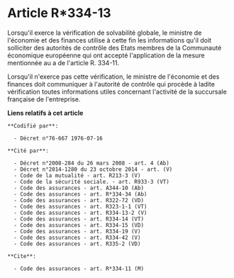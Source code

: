 # Article R*334-13

Lorsqu'il exerce la vérification de solvabilité globale, le ministre de l'économie et des finances utilise à cette fin les
informations qu'il doit solliciter des autorités de contrôle des Etats membres de la Communauté économique européenne qui ont
accepté l'application de la mesure mentionnée au a de l'article R. 334-11.

Lorsqu'il n'exerce pas cette vérification, le ministre de l'économie et des finances doit communiquer à l'autorité de
contrôle qui procède à ladite vérification toutes informations utiles concernant l'activité de la succursale française de
l'entreprise.

**Liens relatifs à cet article**

	**Codifié par**:

	  - Décret n°76-667 1976-07-16

	**Cité par**:

	  - Décret n°2008-284 du 26 mars 2008 - art. 4 (Ab)
	  - Décret n°2014-1280 du 23 octobre 2014 - art. (V)
	  - Code de la mutualité - art. R213-3 (V)
	  - Code de la sécurité sociale. - art. R933-3 (VT)
	  - Code des assurances - art. A344-10 (Ab)
	  - Code des assurances - art. R*334-34 (Ab)
	  - Code des assurances - art. R322-72 (VD)
	  - Code des assurances - art. R323-1-1 (VT)
	  - Code des assurances - art. R334-13-2 (V)
	  - Code des assurances - art. R334-14 (VT)
	  - Code des assurances - art. R334-15 (VD)
	  - Code des assurances - art. R334-19 (V)
	  - Code des assurances - art. R334-42 (V)
	  - Code des assurances - art. R335-2 (VD)

	**Cite**:

	  - Code des assurances - art. R*334-11 (M)
